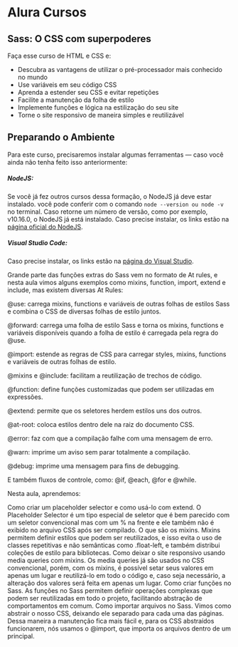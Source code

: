 # Alura Cursos
## Sass: O CSS com superpoderes

Faça esse curso de HTML e CSS e:
- Descubra as vantagens de utilizar o pré-processador mais conhecido no mundo
- Use variáveis em seu código CSS
- Aprenda a estender seu CSS e evitar repetições
- Facilite a manutenção da folha de estilo
- Implemente funções e lógica na estilização do seu site
- Torne o site responsivo de maneira simples e reutilizável

## Preparando o Ambiente

Para este curso, precisaremos instalar algumas ferramentas — caso você ainda não tenha feito isso anteriormente:

##### NodeJS: 
Se você já fez outros cursos dessa formação, o NodeJS já deve estar instalado. você pode conferir com o comando 
````node --version ou node -v ```` no terminal. Caso retorne um número de versão, como por exemplo, v10.16.0, o NodeJS já está instalado. Caso precise instalar, os links estão na [página oficial do NodeJS](https://nodejs.org/en/download/).

##### Visual Studio Code: 
Caso precise instalar, os links estão na [página do Visual Studio](https://code.visualstudio.com/download).


Grande parte das funções extras do Sass vem no formato de At rules, e nesta aula vimos alguns exemplos como mixins, function, import, extend e include, mas existem diversas At Rules:

@use: carrega mixins, functions e variáveis de outras folhas de estilos Sass e combina o CSS de diversas folhas de estilo juntos.

@forward: carrega uma folha de estilo Sass e torna os mixins, functions e variáveis disponíveis quando a folha de estilo é carregada pela regra do @use.

@import: estende as regras de CSS para carregar styles, mixins, functions e variáveis de outras folhas de estilo.

@mixins e @include: facilitam a reutilização de trechos de código.

@function: define funções customizadas que podem ser utilizadas em expressões.

@extend: permite que os seletores herdem estilos uns dos outros.

@at-root: coloca estilos dentro dele na raiz do documento CSS.

@error: faz com que a compilação falhe com uma mensagem de erro.

@warn: imprime um aviso sem parar totalmente a compilação.

@debug: imprime uma mensagem para fins de debugging.

E também fluxos de controle, como: @if, @each, @for e @while.


Nesta aula, aprendemos:

Como criar um placeholder selector e como usá-lo com extend.
O Placeholder Selector é um tipo especial de seletor que é bem parecido com um seletor convencional mas com um % na frente e ele também não é exibido no arquivo CSS após ser compilado.
O que são os mixins.
Mixins permitem definir estilos que podem ser reutilizados, e isso evita o uso de classes repetitivas e não semânticas como .float-left, e também distribui coleções de estilo para bibliotecas.
Como deixar o site responsivo usando media queries com mixins.
Os media queries já são usados no CSS convencional, porém, com os mixins, é possível setar seus valores em apenas um lugar e reutilizá-lo em todo o código e, caso seja necessário, a alteração dos valores será feita em apenas um lugar.
Como criar funções no Sass.
As funções no Sass permitem definir operações complexas que podem ser reutilizadas em todo o projeto, facilitando abstração de comportamentos em comum.
Como importar arquivos no Sass.
Vimos como abstrair o nosso CSS, deixando ele separado para cada uma das páginas. Dessa maneira a manutenção fica mais fácil e, para os CSS abstraídos funcionarem, nós usamos o @import, que importa os arquivos dentro de um principal.
